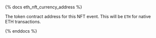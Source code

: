 {% docs eth_nft_currency_address %}

The token contract address for this NFT event. This will be `ETH` for native ETH transactions. 

{% enddocs %}